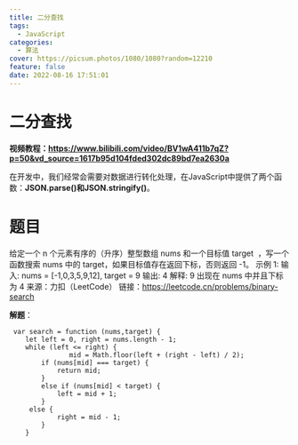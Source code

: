 ```yaml
---
title: 二分查找
tags:
  - JavaScript
categories:
  - 算法
cover: https://picsum.photos/1080/1080?random=12210
feature: false
date: 2022-08-16 17:51:01
---
```

# 二分查找

**视频教程：https://www.bilibili.com/video/BV1wA411b7qZ?p=50&vd_source=1617b95d104fded302dc89bd7ea2630a**

在开发中，我们经常会需要对数据进行转化处理，在JavaScript中提供了两个函数：**JSON.parse()和JSON.stringify()**。

# **题目**
给定一个 n 个元素有序的（升序）整型数组 nums 和一个目标值 target  ，写一个函数搜索 nums 中的 target，如果目标值存在返回下标，否则返回 -1。
示例 1:
输入: nums = [-1,0,3,5,9,12], target = 9
输出: 4
解释: 9 出现在 nums 中并且下标为 4
来源：力扣（LeetCode）
链接：https://leetcode.cn/problems/binary-search

**解题**：

```
 var search = function (nums,target) {
    let left = 0, right = nums.length - 1;
    while (left <= right) {
               mid = Math.floor(left + (right - left) / 2);
        if (nums[mid] === target) {
            return mid;
        }
        else if (nums[mid] < target) {
            left = mid + 1;
        }
     else {
            right = mid - 1;
        }
    }
```
